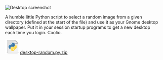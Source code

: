 <!--
.. title: Random Wallpaper for Linux Gnome Desktop
.. slug: random-wallpaper-for-linux-gnome-desktop
.. date: 2008-02-23 01:41:37-06:00
.. tags: python
.. link: 
.. description: 
.. type: text
-->


![Desktop
screenshot](/files/2008/02/desktop.jpg)

A humble little Python script to select a random image from a given
directory (defined at the start of the file) and use it as your Gnome
desktop wallpaper. Put it in your session startup programs to get a new
desktop each time you login. Coolio.

[![Python file](/files/2008/02/doc-python.png)desktop-random.py.zip](/files/2011/03/desktop-random.py_.zip)